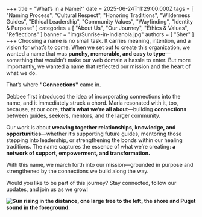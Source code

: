 +++
title = "What’s in a Name?"
date = 2025-06-24T11:29:00.000Z
tags = [
  "Naming Process",
  "Cultural Respect",
  "Honoring Traditions",
  "Wilderness Guides",
  "Ethical Leadership",
  "Community Values",
  "Wayfinding",
  "Identity & Purpose"
]
categories = [
  "About Us",
  "Our Journey",
  "Ethics & Values",
  "Reflections"
]
banner = "img/Sunrise-in-Indianola.jpg"
authors = [ "Sher" ]
+++
Choosing a name is no small task. It carries meaning, intention, and a vision for what’s to come. When we set out to create this organization, we wanted a name that was **punchy, memorable, and easy to type**—something that wouldn’t make our web domain a hassle to enter. But more importantly, we wanted a name that reflected our mission and the heart of what we do.

That’s where **"Connections"** came in.

Debbee first introduced the idea of incorporating connections into the name, and it immediately struck a chord. Maria resonated with it, too, because, at our core, **that’s what we’re all about**—building **connections** between guides, seekers, mentors, and the larger community.

Our work is about **weaving together relationships, knowledge, and opportunities**—whether it’s supporting future guides, mentoring those stepping into leadership, or strengthening the bonds within our healing traditions. The name captures the essence of what we’re creating: **a network of support, empowerment, and transformation.**

With this name, we march forth into our mission—grounded in purpose and strengthened by the connections we build along the way.

Would you like to be part of this journey? Stay connected, follow our updates, and join us as we grow!

**![Sun rising in the distance, one large tree to the left, the shore and Puget sound in the foreground.](/uploads/20241013-073753.jpg "Sunrise at Indianola, Washington")**